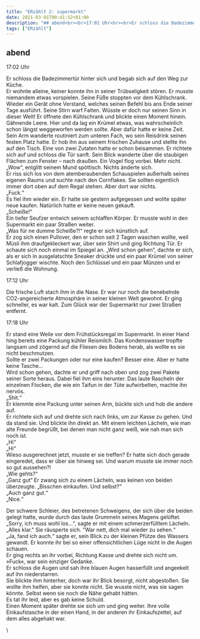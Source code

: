 ```yaml
---
title: "ERzählt 2: supermarkt"
date: 2021-03-01T00:41:52+01:00
description: "## abend<br><br>17:02 Uhr<br><br>Er schloss die Badezimmertür hinter sich und begab sich auf den Weg zur Küche. <br>"
tags: ["ERzählt"]
---
```


## abend

17:02 Uhr

Er schloss die Badezimmertür hinter sich und begab sich auf den Weg zur Küche. \
Er wohnte alleine, keiner konnte ihn in seiner Trübseligkeit stören. Er musste niemandem etwas vorspielen. Seine Füße stoppten vor dem Kühlschrank. Wieder ein Gerät ohne Verstand, welches seinen Befehl bis ans Ende seiner Tage ausführt. Seine Stirn warf Falten. Wüsste er doch nur seinen Sinn in dieser Welt! Er öffnete den Kühlschrank und blickte einen Moment hinein. Gähnende Leere. Hier und da lag ein Krümel etwas, was wahrscheinlich schon längst weggeworfen werden sollte. Aber dafür hatte er keine Zeit. Sein Arm wanderte routiniert zum unteren Fach, wo sein Reisdrink seinen festen Platz hatte. Er hob ihn aus seinem frischen Zuhause und stellte ihn auf den Tisch. Eine von zwei Zutaten hatte er schon beisammen. Er richtete sich auf und schloss die Tür sanft. Sein Blick wanderte über die staubigen Flächen zum Fenster – nach draußen. Ein Vogel flog vorbei. Mehr nicht. „Wow“, entglitt seinem Mund spöttisch. Nichts änderte sich.\
Er riss sich los von dem atemberaubenden Schauspielen außerhalb seines eigenen Raums und suchte nach den Cornflakes. Sie sollten eigentlich immer dort oben auf dem Regal stehen. Aber dort war nichts.\
„Fuck.“\
Es fiel ihm wieder ein. Er hatte sie gestern aufgegessen und wollte später neue kaufen. Natürlich hatte er keine neuen gekauft.\
„Scheiße!“\
Ein tiefer Seufzer entwich seinem schlaffen Körper. Er musste wohl in den Supermarkt ein paar Straßen weiter.\
„Was für ne dumme Scheiße?!“ regte er sich künstlich auf.\
Er zog sich einen Pullover, den er schon seit 2 Tagen waschen wollte, weil Müsli ihm draufgekleckert war, über sein Shirt und ging Richtung Tür. Er schaute sich noch einmal im Spiegel an. „Wird schon gehen“, dachte er sich, als er sich in ausgelatschte Sneaker drückte und ein paar Krümel von seiner Schlafjogger wischte. Noch den Schlüssel und ein paar Münzen und er verließ die Wohnung. 

17:12 Uhr

Die frische Luft stach ihm in die Nase. Er war nur noch die benebelnde CO2-angereicherte Atmosphäre in seiner kleinen Welt gewohnt. Er ging schneller, es war kalt. Zum Glück war der Supermarkt nur zwei Straßen entfernt.

17:18 Uhr

Er stand eine Weile vor dem Frühstücksregal im Supermarkt. In einer Hand hing bereits eine Packung kühler Reismilch. Das Kondenswasser tropfte langsam und zögernd auf die Fliesen des Bodens herab, als wollte es sie nicht beschmutzen.\
Sollte er zwei Packungen oder nur eine kaufen? Besser eine. Aber er hatte keine Tasche…\
Wird schon gehen, dachte er und griff nach oben und zog zwei Pakete seiner Sorte heraus. Dabei fiel ihm eins herunter. Das laute Rascheln der einzelnen Flocken, die wie ein Taifun in der Tüte aufwirbelten, machte ihn nervös.\
„Shit.“\
Er klemmte eine Packung unter seinen Arm, bückte sich und hob die andere auf.\
Er richtete sich auf und drehte sich nach links, um zur Kasse zu gehen. Und da stand sie. Und blickte ihn direkt an. Mit einem leichten Lächeln, wie man alte Freunde begrüßt, bei denen man nicht ganz weiß, wie nah man sich noch ist.\
„Hi“\
„Hi“\
Wieso ausgerechnet jetzt, musste er sie treffen? Er hatte sich doch gerade eingeredet, dass er über sie hinweg sei. Und warum musste sie immer noch so gut aussehen?!\
„Wie gehts?“\
„Ganz gut“ Er zwang sich zu einem Lächeln, was keinen von beiden überzeugte. „Bisschen einkaufen. Und selbst?“\
„Auch ganz gut.“\
„Nice.“

Der schwere Schleier, des betretenen Schweigens, der sich über die beiden gelegt hatte, wurde durch das laute Grummeln seines Magens gelüftet.\
„Sorry, ich muss wohl los...“, sagte er mit einem schmerzerfülltem Lächeln.\
„Alles klar." Sie räusperte sich. "War nett, dich mal wieder zu sehen.“\
„Ja, fand ich auch.“ sagte er, sein Blick zu der kleinen Pfütze des Wassers gewandt. Er konnte ihr bei so einer offensichtlichen Lüge nicht in die Augen schauen.\
Er ging rechts an ihr vorbei, Richtung Kasse und drehte sich nicht um.\
»Fuck«, war sein einziger Gedanke.\
Er schloss die Augen und sah ihre blauen Augen hasserfüllt und angeekelt auf ihn niederstarren.\
Sie blickte ihm hinterher, doch war ihr Blick besorgt, nicht abgestoßen. Sie wollte ihm helfen, aber sie konnte nicht. Sie wusste nicht, was sie sagen könnte. Selbst wenn sie noch die Nähe gehabt hätten.\
Es tat ihr leid, aber es gab keine Schuld.\
Einen Moment später drehte sie sich um und ging weiter. Ihre volle Einkaufstasche in der einen Hand, in der anderen ihr Einkaufszettel, auf dem alles abgehakt war.

\
